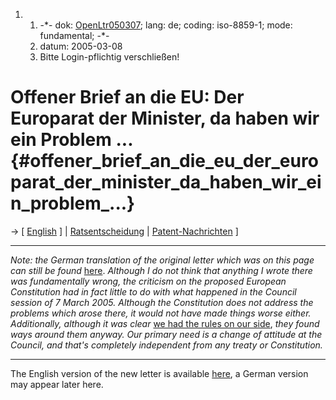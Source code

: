 1.  1.  -\*- dok: [OpenLtr050307](OpenLtr050307 "wikilink"); lang: de;
        coding: iso-8859-1; mode: fundamental; -\*-
    2.  datum: 2005-03-08
    3.  Bitte Login-pflichtig verschließen!

# Offener Brief an die EU: Der Europarat der Minister, da haben wir ein Problem \... {#offener_brief_an_die_eu_der_europarat_der_minister_da_haben_wir_ein_problem_...}

-\> \[ [ English](OpenLtr050307En "wikilink") \] \| [
Ratsentscheidung](Cons050307De "wikilink") \| [
Patent-Nachrichten](SwpatcninoDe "wikilink") \]

------------------------------------------------------------------------

*Note: the German translation of the original letter which was on this
page can still be found* [ here](OpenLtrOrg050307De "wikilink").
*Although I do not think that anything I wrote there was fundamentally
wrong, the criticism on the proposed European Constitution had in fact
little to do with what happened in the Council session of 7 March 2005.
Although the Constitution does not address the problems which arose
there, it would not have made things worse either. Additionally,
although it was clear* [ we had the rules on our
side](LtrFfiiCons050308En "wikilink"), *they found ways around them
anyway. Our primary need is a change of attitude at the Council, and
that\'s completely independent from any treaty or Constitution.*

------------------------------------------------------------------------

The English version of the new letter is available [
here](OpenLtr050307En "wikilink"), a German version may appear later
here.
